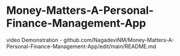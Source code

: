 # Money-Matters-A-Personal-Finance-Management-App

video Demonstration - github.com/NagadeviNM/Money-Matters-A-Personal-Finance-Management-App/edit/main/README.md
